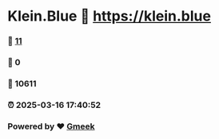# Klein.Blue :link: https://klein.blue 
### :page_facing_up: [11](https://klein.blue/tag.html) 
### :speech_balloon: 0 
### :hibiscus: 10611 
### :alarm_clock: 2025-03-16 17:40:52 
### Powered by :heart: [Gmeek](https://github.com/Meekdai/Gmeek)
